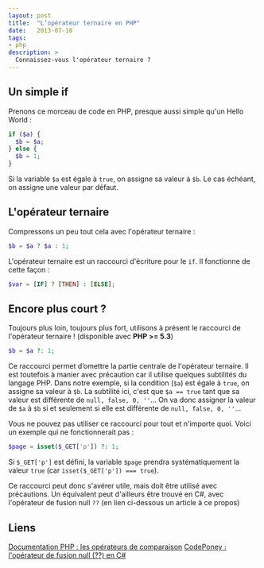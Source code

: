```yaml
---
layout: post
title:  "L’opérateur ternaire en PHP"
date:   2013-07-18
tags:
- php
description: >
  Connaissez-vous l'opérateur ternaire ?
---
```


## Un simple if

Prenons ce morceau de code en PHP, presque aussi simple qu'un Hello World :

```php
if ($a) {
  $b = $a;
} else {
  $b = 1;
}
```

Si la variable `$a` est égale à `true`, on assigne sa valeur à `$b`. Le cas échéant, on assigne une valeur par défaut.

## L'opérateur ternaire

Compressons un peu tout cela avec l'opérateur ternaire :

```php
$b = $a ? $a : 1;
```

L'opérateur ternaire est un raccourci d'écriture pour le `if`. Il fonctionne de cette façon :

```php
$var = [IF] ? [THEN] : [ELSE];
```

## Encore plus court ?

Toujours plus loin, toujours plus fort, utilisons à présent le raccourci de l'opérateur ternaire ! (disponible avec **PHP >= 5.3**)

```php
$b = $a ?: 1;
```

Ce raccourci permet d’omettre la partie centrale de l'opérateur ternaire. Il est toutefois à manier avec précaution car il utilise quelques subtilités du langage PHP.
Dans notre exemple, si la condition (`$a`) est égale à `true`, on assigne sa valeur à `$b`.
La subtilité ici, c'est que `$a == true` tant que sa valeur est différente de `null, false, 0, ''`…
On va donc assigner la valeur de `$a` à `$b` si et seulement si elle est différente de `null, false, 0, ''`…

Vous ne pouvez pas utiliser ce raccourci pour tout et n'importe quoi. Voici un exemple qui ne fonctionnerait pas :

```php
$page = isset($_GET['p']) ?: 1;
```

Si `$_GET['p']` est défini, la variable `$page` prendra systématiquement la valeur `true` (car `isset($_GET['p']) === true`).

Ce raccourci peut donc s'avérer utile, mais doit être utilisé avec précautions.
Un équivalent peut d'ailleurs être trouvé en C#, avec l'opérateur de fusion null `??` (en lien ci-dessous un article à ce propos)

## Liens
[Documentation PHP : les opérateurs de comparaison](https://php.net/manual/fr/language.operators.comparison.php)
[CodePoney : l'opérateur de fusion null (??) en C#](https://codeponey.blogspot.fr/2013/06/loperateur-de-fusion-null.html)
